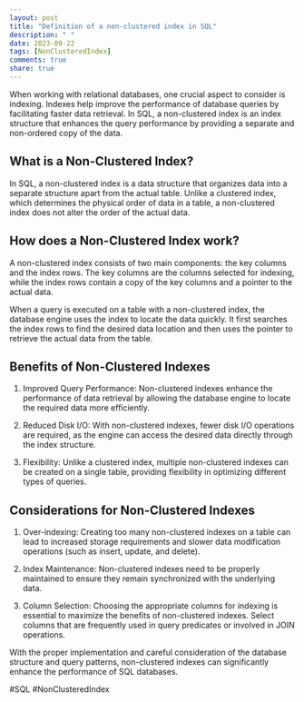 ```yaml
---
layout: post
title: "Definition of a non-clustered index in SQL"
description: " "
date: 2023-09-22
tags: [NonClusteredIndex]
comments: true
share: true
---
```


When working with relational databases, one crucial aspect to consider is indexing. Indexes help improve the performance of database queries by facilitating faster data retrieval. In SQL, a non-clustered index is an index structure that enhances the query performance by providing a separate and non-ordered copy of the data.

## What is a Non-Clustered Index?

In SQL, a non-clustered index is a data structure that organizes data into a separate structure apart from the actual table. Unlike a clustered index, which determines the physical order of data in a table, a non-clustered index does not alter the order of the actual data.

## How does a Non-Clustered Index work?

A non-clustered index consists of two main components: the key columns and the index rows. The key columns are the columns selected for indexing, while the index rows contain a copy of the key columns and a pointer to the actual data.

When a query is executed on a table with a non-clustered index, the database engine uses the index to locate the data quickly. It first searches the index rows to find the desired data location and then uses the pointer to retrieve the actual data from the table.

## Benefits of Non-Clustered Indexes

1. Improved Query Performance: Non-clustered indexes enhance the performance of data retrieval by allowing the database engine to locate the required data more efficiently.

2. Reduced Disk I/O: With non-clustered indexes, fewer disk I/O operations are required, as the engine can access the desired data directly through the index structure.

3. Flexibility: Unlike a clustered index, multiple non-clustered indexes can be created on a single table, providing flexibility in optimizing different types of queries.

## Considerations for Non-Clustered Indexes

1. Over-indexing: Creating too many non-clustered indexes on a table can lead to increased storage requirements and slower data modification operations (such as insert, update, and delete).

2. Index Maintenance: Non-clustered indexes need to be properly maintained to ensure they remain synchronized with the underlying data.

3. Column Selection: Choosing the appropriate columns for indexing is essential to maximize the benefits of non-clustered indexes. Select columns that are frequently used in query predicates or involved in JOIN operations.

With the proper implementation and careful consideration of the database structure and query patterns, non-clustered indexes can significantly enhance the performance of SQL databases.

#SQL #NonClusteredIndex